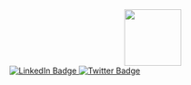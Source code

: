 <div id="header" align="center">
  <img src="https://media.giphy.com/media/M9gbBd9nbDrOTu1Mqx/giphy.gif" width="100"/>
</div>

<div id="badges">
  <a href="https://github.com/ishworX">
    <img src="https://img.shields.io/badge/LinkedIn-blue?style=for-the-badge&logo=linkedin&logoColor=white" alt="LinkedIn Badge"/>
  </a>
  <a href="https://whoisrabbit.com">
    <img src="https://img.shields.io/badge/My%20Portfolio-8A2BE2" alt="Twitter Badge"/>
  </a>
</div>
